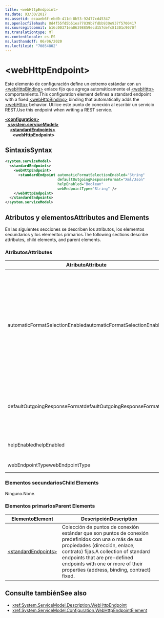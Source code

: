 ```yaml
---
title: <webHttpEndpoint>
ms.date: 03/30/2017
ms.assetid: ecaaeb6f-ebd0-411d-8b53-92477cd45347
ms.openlocfilehash: 8d4f55fd5b51ea77839b7fdbb930e937f5700417
ms.sourcegitcommit: b16c00371ea06398859ecd157defc81301c9070f
ms.translationtype: MT
ms.contentlocale: es-ES
ms.lasthandoff: 06/06/2020
ms.locfileid: "70854802"
---
```

# \<webHttpEndpoint>
<span data-ttu-id="6d345-101">Este elemento de configuración define un extremo estándar con un [\<webHttpBinding>](webhttpbinding.md) enlace fijo que agrega automáticamente el [\<webHttp>](webhttp.md) comportamiento.</span><span class="sxs-lookup"><span data-stu-id="6d345-101">This configuration element defines a standard endpoint with a fixed [\<webHttpBinding>](webhttpbinding.md) binding that automatically adds the [\<webHttp>](webhttp.md) behavior.</span></span> <span data-ttu-id="6d345-102">Utilice este punto de conexión al escribir un servicio REST.</span><span class="sxs-lookup"><span data-stu-id="6d345-102">Use this endpoint when writing a REST service.</span></span>  
  
[**\<configuration>**](../configuration-element.md)\
&nbsp;&nbsp;[**\<system.serviceModel>**](system-servicemodel.md)\
&nbsp;&nbsp;&nbsp;&nbsp;[**\<standardEndpoints>**](standardendpoints.md)\
&nbsp;&nbsp;&nbsp;&nbsp;&nbsp;&nbsp;**\<webHttpEndpoint>**  
  
## <a name="syntax"></a><span data-ttu-id="6d345-103">Sintaxis</span><span class="sxs-lookup"><span data-stu-id="6d345-103">Syntax</span></span>  
  
```xml  
<system.serviceModel>
  <standardEndpoints>
    <webHttpEndpoint>
      <standardEndpoint automaticFormatSelectionEnabled="String"
                        defaultOutgoingResponseFormat="Xml/Json"
                        helpEnabled="Boolean"
                        webEndpointType="String" />
    </webHttpEndpoint>
  </standardEndpoints>
</system.serviceModel>
```  
  
## <a name="attributes-and-elements"></a><span data-ttu-id="6d345-104">Atributos y elementos</span><span class="sxs-lookup"><span data-stu-id="6d345-104">Attributes and Elements</span></span>  
 <span data-ttu-id="6d345-105">En las siguientes secciones se describen los atributos, los elementos secundarios y los elementos primarios.</span><span class="sxs-lookup"><span data-stu-id="6d345-105">The following sections describe attributes, child elements, and parent elements.</span></span>  
  
### <a name="attributes"></a><span data-ttu-id="6d345-106">Atributos</span><span class="sxs-lookup"><span data-stu-id="6d345-106">Attributes</span></span>  
  
|<span data-ttu-id="6d345-107">Atributo</span><span class="sxs-lookup"><span data-stu-id="6d345-107">Attribute</span></span>|<span data-ttu-id="6d345-108">Descripción</span><span class="sxs-lookup"><span data-stu-id="6d345-108">Description</span></span>|  
|---------------|-----------------|  
|<span data-ttu-id="6d345-109">automaticFormatSelectionEnabled</span><span class="sxs-lookup"><span data-stu-id="6d345-109">automaticFormatSelectionEnabled</span></span>|<span data-ttu-id="6d345-110">Valor booleano que indica si la selección de formato automática está habilitada.</span><span class="sxs-lookup"><span data-stu-id="6d345-110">A Boolean value that indicates whether automatic format selection is enabled.</span></span><br /><br /> <span data-ttu-id="6d345-111">Cuando la selección de formato automática está habilitada, la infraestructura analiza el encabezado `Accept` del mensaje de solicitud y determina el formato de la respuesta más adecuado.</span><span class="sxs-lookup"><span data-stu-id="6d345-111">When automatic format selection is enabled, the infrastructure parses the `Accept` header of the request message and determines the most appropriate response format.</span></span> <span data-ttu-id="6d345-112">Si el encabezado `Accept` no especifica un formato de respuesta adecuado, la infraestructura usa el `Content-Type` del mensaje de solicitud o el formato de respuesta predeterminado de la operación.</span><span class="sxs-lookup"><span data-stu-id="6d345-112">If the `Accept` header does not specify a suitable response format, the infrastructure uses the `Content-Type` of the request message or the default response format of the operation.</span></span>|  
|<span data-ttu-id="6d345-113">defaultOutgoingResponseFormat</span><span class="sxs-lookup"><span data-stu-id="6d345-113">defaultOutgoingResponseFormat</span></span>|<span data-ttu-id="6d345-114">Un atributo que especifica el formato de respuesta saliente predeterminado.</span><span class="sxs-lookup"><span data-stu-id="6d345-114">An attribute that specifies the default outgoing response format.</span></span> <span data-ttu-id="6d345-115">Este atributo es del tipo <xref:System.ServiceModel.Web.WebMessageFormat>.</span><span class="sxs-lookup"><span data-stu-id="6d345-115">This attribute is of the <xref:System.ServiceModel.Web.WebMessageFormat> type</span></span>|  
|<span data-ttu-id="6d345-116">helpEnabled</span><span class="sxs-lookup"><span data-stu-id="6d345-116">helpEnabled</span></span>|<span data-ttu-id="6d345-117">Valor booleano que indica si la página de ayuda HTTP está habilitada para el punto de conexión.</span><span class="sxs-lookup"><span data-stu-id="6d345-117">A Boolean value that indicates whether the HTTP help page is enabled for the endpoint.</span></span>|  
|<span data-ttu-id="6d345-118">webEndpointType</span><span class="sxs-lookup"><span data-stu-id="6d345-118">webEndpointType</span></span>|<span data-ttu-id="6d345-119">Cadena que especifica el tipo de punto de conexión.</span><span class="sxs-lookup"><span data-stu-id="6d345-119">A string that specifies the type of the endpoint.</span></span>|  
  
### <a name="child-elements"></a><span data-ttu-id="6d345-120">Elementos secundarios</span><span class="sxs-lookup"><span data-stu-id="6d345-120">Child Elements</span></span>  
 <span data-ttu-id="6d345-121">Ninguno.</span><span class="sxs-lookup"><span data-stu-id="6d345-121">None.</span></span>  
  
### <a name="parent-elements"></a><span data-ttu-id="6d345-122">Elementos primarios</span><span class="sxs-lookup"><span data-stu-id="6d345-122">Parent Elements</span></span>  
  
|<span data-ttu-id="6d345-123">Elemento</span><span class="sxs-lookup"><span data-stu-id="6d345-123">Element</span></span>|<span data-ttu-id="6d345-124">Descripción</span><span class="sxs-lookup"><span data-stu-id="6d345-124">Description</span></span>|  
|-------------|-----------------|  
|[\<standardEndpoints>](standardendpoints.md)|<span data-ttu-id="6d345-125">Colección de puntos de conexión estándar que son puntos de conexión predefinidos con una o más de sus propiedades (dirección, enlace, contrato) fijas.</span><span class="sxs-lookup"><span data-stu-id="6d345-125">A collection of standard endpoints that are pre-defined endpoints with one or more of their properties (address, binding, contract) fixed.</span></span>|  
  
## <a name="see-also"></a><span data-ttu-id="6d345-126">Consulte también</span><span class="sxs-lookup"><span data-stu-id="6d345-126">See also</span></span>

- <xref:System.ServiceModel.Description.WebHttpEndpoint>
- <xref:System.ServiceModel.Configuration.WebHttpEndpointElement>
